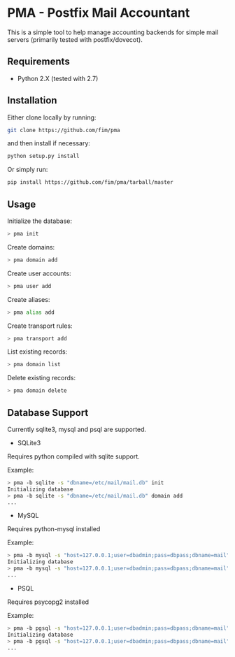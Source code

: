 PMA - Postfix Mail Accountant
=============================

This is a simple tool to help manage accounting backends for simple mail
servers (primarily tested with postfix/dovecot).

Requirements
-------------

 * Python 2.X (tested with 2.7)

Installation
-------------

Either clone locally by running:

```sh
git clone https://github.com/fim/pma
```

and then install if necessary:

```sh
python setup.py install
```

Or simply run:

```sh
pip install https://github.com/fim/pma/tarball/master
```

Usage
-----
Initialize the database:

```sh
> pma init
```

Create domains:

```sh
> pma domain add
```

Create user accounts:

```sh
> pma user add
```

Create aliases:

```sh
> pma alias add
```

Create transport rules:

```sh
> pma transport add
```

List existing records:

```sh
> pma domain list
```

Delete existing records:

```sh
> pma domain delete
```

Database Support
----------------

Currently sqlite3, mysql and psql are supported.

 - SQLite3

 Requires python compiled with sqlite support.

 Example:

 ```sh
 > pma -b sqlite -s "dbname=/etc/mail/mail.db" init
 Initializing database
 > pma -b sqlite -s "dbname=/etc/mail/mail.db" domain add
 ...
 ```

 - MySQL

 Requires python-mysql installed

 Example:

 ```sh
 > pma -b mysql -s "host=127.0.0.1;user=dbadmin;pass=dbpass;dbname=mail" init
 Initializing database
 > pma -b mysql -s "host=127.0.0.1;user=dbadmin;pass=dbpass;dbname=mail" domain add
 ...
 ```
 - PSQL

 Requires psycopg2 installed

 Example:

 ```sh
 > pma -b pgsql -s "host=127.0.0.1;user=dbadmin;pass=dbpass;dbname=mail" init
 Initializing database
 > pma -b pgsql -s "host=127.0.0.1;user=dbadmin;pass=dbpass;dbname=mail" domain add
 ...
 ```
